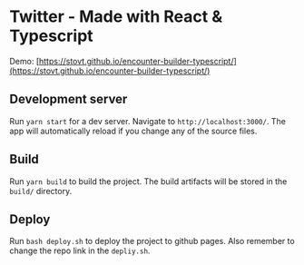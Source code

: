 # Twitter - Made with React & Typescript

Demo: [https://stovt.github.io/encounter-builder-typescript/](https://stovt.github.io/encounter-builder-typescript/)

## Development server

Run `yarn start` for a dev server. Navigate to `http://localhost:3000/`. The app will automatically reload if you change any of the source files.

## Build

Run `yarn build` to build the project. The build artifacts will be stored in the `build/` directory.

## Deploy

Run `bash deploy.sh` to deploy the project to github pages. Also remember to change the repo link in the `depliy.sh`.
